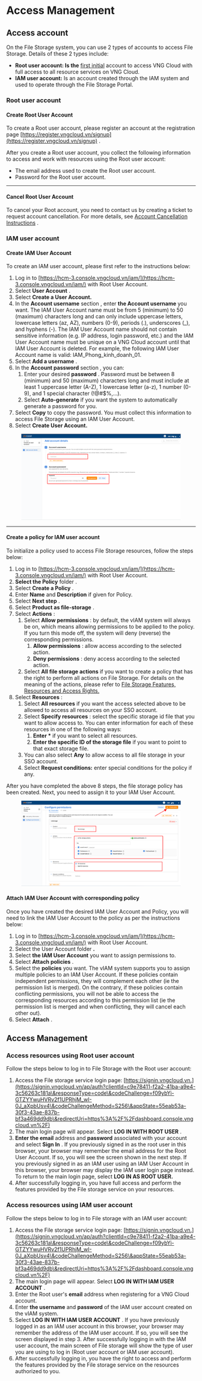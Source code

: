 # Access Management

## Access account <a href="#tai-khoan-truy-cap" id="tai-khoan-truy-cap"></a>

On the File Storage system, you can use 2 types of accounts to access File Storage. Details of these 2 types include:

* **Root user account: Is the** [first initial](https://register.vngcloud.vn/signup) account to access VNG Cloud with full access to all resource services on VNG Cloud.
* **IAM user account:** Is an account created through the IAM system and used to operate through the File Storage Portal.

### Root user account <a href="#root-user-account" id="root-user-account"></a>

#### **Create Root User Account**

To create a Root user account, please register an account at the registration page [https://register.vngcloud.vn/signup](https://register.vngcloud.vn/signup) .

After you create a Root user account, you collect the following information to access and work with resources using the Root user account:

* The email address used to create the Root user account.
* Password for the Root user account.

***

#### **Cancel Root User Account**

To cancel your Root account, you need to contact us by creating a ticket to request account cancellation. For more details, see [Account Cancellation Instructions](https://docs.vngcloud.vn/vng-cloud-document/v/vn/huong-dan-su-dung-tai-khoan/huong-dan-huy-tai-khoan) .

### IAM user account <a href="#root-user-account-1" id="root-user-account-1"></a>

#### **Create IAM User Account**

To create an IAM user account, please first refer to the instructions below:

1. Log in to [https://hcm-3.console.vngcloud.vn/iam/](https://hcm-3.console.vngcloud.vn/iam/) with Root User Account.
2. Select **User Account** .
3. Select **Create a User Account.**
4. In the **Account username** section , enter **the Account username** you want. The IAM User Account name must be from 5 (minimum) to 50 (maximum) characters long and can only include uppercase letters, lowercase letters (az, AZ), numbers (0-9), periods (.), underscores (\_), and hyphens (-). The IAM User Account name should not contain sensitive information (e.g. IP address, login password, etc.) and the IAM User Account name must be unique on a VNG Cloud account until that IAM User Account is deleted. For example, the following IAM User Account name is valid: IAM\_Phong\_kinh\_doanh\_01.
5. Select **Add a username** .
6. In the **Account password** section , you can:
   1. Enter your desired **password** . Password must be between 8 (minimum) and 50 (maximum) characters long and must include at least 1 uppercase letter (A-Z), 1 lowercase letter (a-z), 1 number (0-9), and 1 special character (!@#$%,...).
   2. Select **Auto-generate** if you want the system to automatically generate a password for you.
7. Select **Copy** to copy the password. You must collect this information to access File Storage using an IAM User Account.
8. Select **Create User Account.**

<figure><img src="../../../.gitbook/assets/image (39) (1) (1) (1).png" alt=""><figcaption></figcaption></figure>

***

#### **Create a policy for IAM user account**

To initialize a policy used to access File Storage resources, follow the steps below:

1. Log in to [https://hcm-3.console.vngcloud.vn/iam/](https://hcm-3.console.vngcloud.vn/iam/) with Root User Account.
2. **Select the Policy** folder .
3. Select **Create a Policy** .
4. Enter **Name** and **Description** if given for Policy.
5. Select **Next step** .
6. Select **Product as file-storage** .
7. Select **Actions** :
   1. Select **Allow permissions** : by default, the vIAM system will always be on, which means allowing permissions to be applied to the policy. If you turn this mode off, the system will deny (reverse) the corresponding permissions.
      1. **Allow permissions** : allow access according to the selected action.
      2. **Deny permissions** : deny access according to the selected action.
   2. Select **All file storage actions** if you want to create a policy that has the right to perform all actions on File Storage. For details on the meaning of the actions, please refer to [File Storage Features, Resources and Access Rights.](https://docs-vngcloud-vn.translate.goog/vng-cloud-document/vn/vstorage/filestorage/quan-ly-truy-cap/tinh-nang-tai-nguyen-file-storage-va-quyen-truy-cap)
8. Select **Resources** :
   1. Select **All resources** if you want the access selected above to be allowed to access all resources on your SSO account.
   2. Select **Specify resources** : select the specific storage id file that you want to allow access to. You can enter information for each of these resources in one of the following ways:
      1. **Enter \*** if you want to select all resources.
      2. **Enter the specific ID of the storage file** if you want to point to that exact storage file.
   3. You can also select **Any** to allow access to all file storage in your SSO account.
   4. Select **Request conditions:** enter special conditions for the policy if any.

After you have completed the above 8 steps, the file storage policy has been created. Next, you need to assign it to your IAM User Account.

<figure><img src="../../../.gitbook/assets/image (1) (1) (1) (1) (1) (1) (1) (1) (1) (1) (1).png" alt=""><figcaption></figcaption></figure>

#### **Attach IAM User Account with corresponding policy**

Once you have created the desired IAM User Account and Policy, you will need to link the IAM User Account to the policy as per the instructions below:

1. Log in to [https://hcm-3.console.vngcloud.vn/iam/](https://hcm-3.console.vngcloud.vn/iam/) with Root User Account.
2. Select the User Account folder **.**
3. Select **the IAM User Account** you want to assign permissions to.
4. Select **Attach policies** .
5. Select the **policies** you want. The vIAM system supports you to assign multiple policies to an IAM User Account. If these policies contain independent permissions, they will complement each other (ie the permission list is merged). On the contrary, if these policies contain conflicting permissions, you will not be able to access the corresponding resources according to this permission list (ie the permission list is merged and when conflicting, they will cancel each other out).
6. Select **Attach** .

## Access Management <a href="#quan-ly-truy-cap" id="quan-ly-truy-cap"></a>

### Access resources using Root user account <a href="#truy-cap-tai-nguyen-su-dung-root-user-account" id="truy-cap-tai-nguyen-su-dung-root-user-account"></a>

Follow the steps below to log in to File Storage with the Root user account:

1. Access the File storage service login page: [https://signin.vngcloud.vn.](https://signin.vngcloud.vn/ap/auth?clientId=c9e78411-f2a2-41ba-a9e4-3c56263c181a\&responseType=code\&codeChallenge=f09ybYi-GTZYYwuHVRv2f1UPRhjM_wI-0J_aXpbUsv4\&codeChallengeMethod=S256\&appState=55eab53a-30f3-43ae-837b-bf3a469dd9db\&redirectUri=https%3A%2F%2Fdashboard.console.vngcloud.vn%2F)
2. The main login page will appear. Select **LOG IN WITH ROOT USER** .
3. **Enter the email** address and **password** associated with your account and select **Sign In** . If you previously signed in as the root user in this browser, your browser may remember the email address for the Root User Account. If so, you will see the screen shown in the next step. If you previously signed in as an IAM user using an IAM User Account in this browser, your browser may display the IAM user login page instead. To return to the main login page, select **LOG IN AS ROOT USER.**
4. After successfully logging in, you have full access and perform the features provided by the File storage service on your resources.

### Access resources using IAM user account <a href="#truy-cap-tai-nguyen-su-dung-iam-user-account" id="truy-cap-tai-nguyen-su-dung-iam-user-account"></a>

Follow the steps below to log in to File storage with an IAM user account:

1. Access the File storage service login page: [https://signin.vngcloud.vn.](https://signin.vngcloud.vn/ap/auth?clientId=c9e78411-f2a2-41ba-a9e4-3c56263c181a\&responseType=code\&codeChallenge=f09ybYi-GTZYYwuHVRv2f1UPRhjM_wI-0J_aXpbUsv4\&codeChallengeMethod=S256\&appState=55eab53a-30f3-43ae-837b-bf3a469dd9db\&redirectUri=https%3A%2F%2Fdashboard.console.vngcloud.vn%2F)
2. The main login page will appear. Select **LOG IN WITH IAM USER ACCOUNT** .
3. Enter the Root user's **email** address when registering for a VNG Cloud account.
4. Enter **the username** and **password** of the IAM user account created on the vIAM system.
5. Select **LOG IN WITH IAM USER ACCOUNT** . If you have previously logged in as an IAM user account in this browser, your browser may remember the address of the IAM user account. If so, you will see the screen displayed in step 3. After successfully logging in with the IAM user account, the main screen of File storage will show the type of user you are using to log in (Root user account or IAM user account).
6. After successfully logging in, you have the right to access and perform the features provided by the File storage service on the resources authorized to you.
